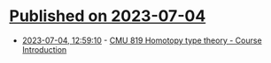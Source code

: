 # [Published on 2023-07-04](index.md)

* [2023-07-04, 12:59:10](https://lobste.rs/s/kxn40p/cmu_819_homotopy_type_theory_course) - [CMU 819 Homotopy type theory - Course Introduction](https://scs.hosted.panopto.com/Panopto/Pages/Viewer.aspx?id=0945cc7f-48b7-4803-81af-e7193a3f461d)
